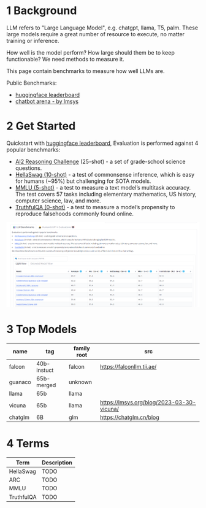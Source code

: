 # 1 Background
LLM refers to "Large Language Model", e.g. chatgpt, llama, T5, palm. These large models require a great number of resource to execute, no matter training or inference.

How well is the model perform? How large should them be to keep functionable? We need methods to measure it.



This page contain benchmarks to measure how well LLMs are.


Public Benchmarks:
- [huggingface leaderboard](https://huggingface.co/spaces/HuggingFaceH4/open_llm_leaderboard)
- [chatbot arena - by lmsys](https://chat.lmsys.org/?arena)

# 2 Get Started
Quickstart with [huggingface leaderboard](https://huggingface.co/spaces/HuggingFaceH4/open_llm_leaderboard), 
Evaluation is performed against 4 popular benchmarks:

- [AI2 Reasoning Challenge](https://arxiv.org/abs/1803.05457) (25-shot) - a set of grade-school science questions.
- [HellaSwag (10-shot)](https://arxiv.org/abs/1905.07830) - a test of commonsense inference, which is easy for humans (~95%) but challenging for SOTA models.
- [MMLU (5-shot)](https://arxiv.org/abs/2009.03300) - a test to measure a text model’s multitask accuracy. The test covers 57 tasks including elementary mathematics, US history, computer science, law, and more.
- [TruthfulQA (0-shot)](https://arxiv.org/abs/2109.07958) - a test to measure a model’s propensity to reproduce falsehoods commonly found online.

![huggingface_open_llm_leaderboard_screenshot](./figure/huggingface_open_llm_leaderboard_screenshot_0001.png)

# 3 Top Models

| name	| tag | family root| src |
| --- | ---- | --- |  ---- |
| falcon	| 40b-instuct | falcon | https://falconllm.tii.ae/ |
| guanaco	| 65b-merged| unknown | |
| llama	| 65b| llama | |
| vicuna	| 65b| llama | https://lmsys.org/blog/2023-03-30-vicuna/ |
| chatglm | 6B | glm | https://chatglm.cn/blog |

# 4 Terms

| Term | Description |
| --- | --- |
| HellaSwag | TODO |
| ARC | TODO |
| MMLU | TODO |
| TruthfulQA | TODO |
